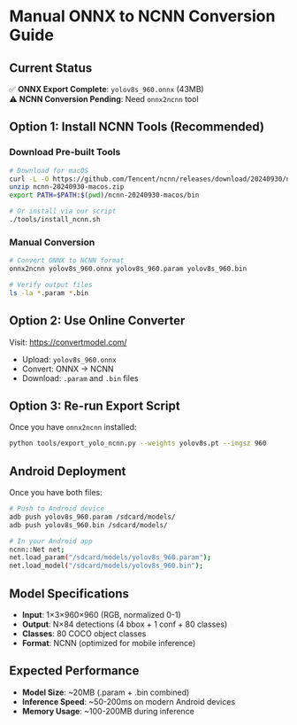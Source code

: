 # Manual ONNX to NCNN Conversion Guide

## Current Status
✅ **ONNX Export Complete**: `yolov8s_960.onnx` (43MB)  
⚠️ **NCNN Conversion Pending**: Need `onnx2ncnn` tool

## Option 1: Install NCNN Tools (Recommended)

### Download Pre-built Tools
```bash
# Download for macOS
curl -L -O https://github.com/Tencent/ncnn/releases/download/20240930/ncnn-20240930-macos.zip
unzip ncnn-20240930-macos.zip
export PATH=$PATH:$(pwd)/ncnn-20240930-macos/bin

# Or install via our script
./tools/install_ncnn.sh
```

### Manual Conversion
```bash
# Convert ONNX to NCNN format
onnx2ncnn yolov8s_960.onnx yolov8s_960.param yolov8s_960.bin

# Verify output files
ls -la *.param *.bin
```

## Option 2: Use Online Converter

Visit: https://convertmodel.com/
- Upload: `yolov8s_960.onnx`
- Convert: ONNX → NCNN
- Download: `.param` and `.bin` files

## Option 3: Re-run Export Script

Once you have `onnx2ncnn` installed:
```bash
python tools/export_yolo_ncnn.py --weights yolov8s.pt --imgsz 960
```

## Android Deployment

Once you have both files:
```bash
# Push to Android device
adb push yolov8s_960.param /sdcard/models/
adb push yolov8s_960.bin /sdcard/models/

# In your Android app
ncnn::Net net;
net.load_param("/sdcard/models/yolov8s_960.param");
net.load_model("/sdcard/models/yolov8s_960.bin");
```

## Model Specifications

- **Input**: 1×3×960×960 (RGB, normalized 0-1)
- **Output**: N×84 detections (4 bbox + 1 conf + 80 classes)  
- **Classes**: 80 COCO object classes
- **Format**: NCNN (optimized for mobile inference)

## Expected Performance

- **Model Size**: ~20MB (.param + .bin combined)
- **Inference Speed**: ~50-200ms on modern Android devices
- **Memory Usage**: ~100-200MB during inference 